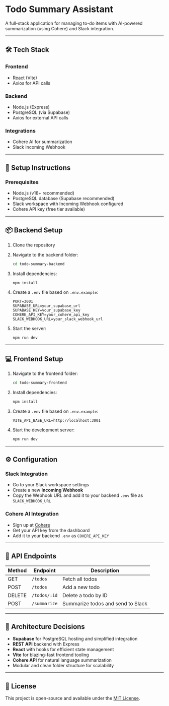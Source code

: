 # Todo Summary Assistant

A full-stack application for managing to-do items with AI-powered summarization (using Cohere) and Slack integration.

---

## 🛠️ Tech Stack

### Frontend
- React (Vite)
- Axios for API calls

### Backend
- Node.js (Express)
- PostgreSQL (via Supabase)
- Axios for external API calls

### Integrations
- Cohere AI for summarization
- Slack Incoming Webhook

---

## 🚀 Setup Instructions

### Prerequisites
- Node.js (v18+ recommended)
- PostgreSQL database (Supabase recommended)
- Slack workspace with Incoming Webhook configured
- Cohere API key (free tier available)

---

## 📦 Backend Setup

1. Clone the repository
2. Navigate to the backend folder:
   ```bash
   cd todo-summary-backend
   ```
3. Install dependencies:
   ```bash
   npm install
   ```
4. Create a `.env` file based on `.env.example`:

   ```env
   PORT=3001
   SUPABASE_URL=your_supabase_url
   SUPABASE_KEY=your_supabase_key
   COHERE_API_KEY=your_cohere_api_key
   SLACK_WEBHOOK_URL=your_slack_webhook_url
   ```

5. Start the server:
   ```bash
   npm run dev
   ```

---

## 💻 Frontend Setup

1. Navigate to the frontend folder:
   ```bash
   cd todo-summary-frontend
   ```
2. Install dependencies:
   ```bash
   npm install
   ```
3. Create a `.env` file based on `.env.example`:

   ```env
   VITE_API_BASE_URL=http://localhost:3001
   ```

4. Start the development server:
   ```bash
   npm run dev
   ```

---

## ⚙️ Configuration

### Slack Integration
- Go to your Slack workspace settings
- Create a new **Incoming Webhook**
- Copy the Webhook URL and add it to your backend `.env` file as `SLACK_WEBHOOK_URL`

### Cohere AI Integration
- Sign up at [Cohere](https://cohere.com)
- Get your API key from the dashboard
- Add it to your backend `.env` as `COHERE_API_KEY`

---

## 🔌 API Endpoints

| Method | Endpoint        | Description                          |
|--------|------------------|--------------------------------------|
| GET    | `/todos`         | Fetch all todos                      |
| POST   | `/todos`         | Add a new todo                       |
| DELETE | `/todos/:id`     | Delete a todo by ID                  |
| POST   | `/summarize`     | Summarize todos and send to Slack    |

---

## 🧱 Architecture Decisions

- **Supabase** for PostgreSQL hosting and simplified integration
- **REST API** backend with Express
- **React** with hooks for efficient state management
- **Vite** for blazing-fast frontend tooling
- **Cohere API** for natural language summarization
- Modular and clean folder structure for scalability

---

## 📄 License

This project is open-source and available under the [MIT License](LICENSE).

